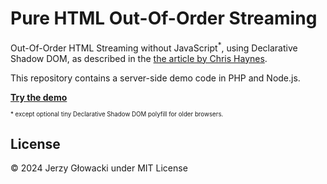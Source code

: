 Pure HTML Out-Of-Order Streaming
================================

Out-Of-Order HTML Streaming without JavaScript<sup>\*</sup>, using Declarative Shadow DOM, as described in the [the article by Chris Haynes](https://lamplightdev.com/blog/2024/01/10/streaming-html-out-of-order-without-javascript/).

This repository contains a server-side demo code in PHP and Node.js.

[**Try the demo**](http://kodus.pl:8080/)

<sub><sup>\* except optional tiny Declarative Shadow DOM polyfill for older browsers.</sup></sub>

## License

&copy; 2024 Jerzy Głowacki under MIT License
